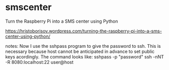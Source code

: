 # smscenter
Turn the Raspberry Pi into a SMS center using Python

https://hristoborisov.wordpress.com/turning-the-raspberry-pi-into-a-sms-center-using-python/

notes:
	Now I use the sshpass program to give the password to ssh. This is necessary because host cannot be anticipated in advance to set public keys acordingly.
	The command looks like: sshpass -p "password" ssh -nNT -R 8080:localhost:22 user@host
